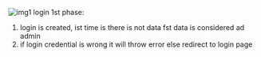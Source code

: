![img1 login](https://github.com/Anuradha-A-H/customer-appplication/assets/119663653/a19554eb-2437-48d7-b4e7-d343ee4eaaf4)
1st phase:
1) login is created, ist time is there is not data fst data is considered ad admin
2) if login credential is wrong it will throw error else redirect to login page
